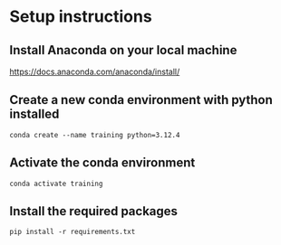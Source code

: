 # Setup instructions

## Install Anaconda on your local machine
https://docs.anaconda.com/anaconda/install/

## Create a new conda environment with python installed
```
conda create --name training python=3.12.4
```

## Activate the conda environment
```
conda activate training
```

## Install the required packages
```
pip install -r requirements.txt
```